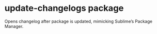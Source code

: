 # update-changelogs package

Opens changelog after package is updated, mimicking Sublime’s Package Manager.
